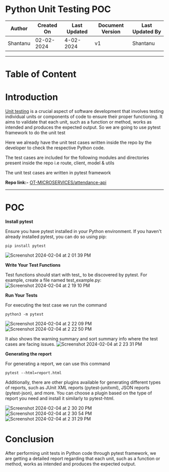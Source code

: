 # Python Unit Testing POC
| Author | Created On | Last Updated | Document Version | Last Updated By |
| ------ | ---------- | ------------ | ---------------- | --------------- |
| Shantanu | 02-02-2024 | 4-02-2024   |         v1     |     Shantanu    |
***

# Table of Content

# Introduction

[Unit testing](https://github.com/avengers-p7/Documentation/blob/main/Application_CI/Design/04-%20Python%20CI%20Checks/UnitTesting.md) is a crucial aspect of software development that involves testing individual units or components of code to ensure their proper functioning. It aims to validate that each unit, such as a function or method, works as intended and produces the expected output. So we are going to use pytest framework to do the unit test

Here we already have the unit test cases written inside the repo by the developer to check the respective Python code.

The test cases are included for the following modules and directories present inside the repo i.e route, client, model & utils

The unit test cases are written in pytest framework 

**Repo link:-** [OT-MICROSERVICES/attendance-api](https://github.com/OT-MICROSERVICES/attendance-api)
***

# POC

**Install pytest**

Ensure you have pytest installed in your Python environment. If you haven't already installed pytest, you can do so using pip:
```shell
pip install pytest
```
![Screenshot 2024-02-04 at 2 01 39 PM](https://github.com/avengers-p7/Documentation/assets/156056364/1524c430-7b5d-4603-8c2b-80714d0e0605)

**Write Your Test Functions**

Test functions should start with test_ to be discovered by pytest. For example, create a file named test_example.py:
![Screenshot 2024-02-04 at 2 19 10 PM](https://github.com/avengers-p7/Documentation/assets/156056364/dad90c51-d89e-46fc-b717-12007ca089ca)


**Run Your Tests**

For executing the test case we run the command 
```shell
python3 -m pytest
```

![Screenshot 2024-02-04 at 2 22 09 PM](https://github.com/avengers-p7/Documentation/assets/156056364/74a05b14-6e38-4ffe-9ba5-9e86b7734327)
![Screenshot 2024-02-04 at 2 22 50 PM](https://github.com/avengers-p7/Documentation/assets/156056364/a9e1362b-ea59-4db4-a141-7e563b456212)

It also shows the warning summary and sort summary info where the test cases are facing issues.
![Screenshot 2024-02-04 at 2 23 31 PM](https://github.com/avengers-p7/Documentation/assets/156056364/80f10077-4989-4965-a9cf-9647774a709b)

**Generating the report**

For generating a report, we can use this command
```shell
pytest --html=report.html
```

Additionally, there are other plugins available for generating different types of reports, such as JUnit XML reports (pytest-junitxml), JSON reports (pytest-json), and more. You can choose a plugin based on the type of report you need and install it similarly to pytest-html.


![Screenshot 2024-02-04 at 2 30 20 PM](https://github.com/avengers-p7/Documentation/assets/156056364/ed096f32-9d86-4442-9045-537ed2e767d2)
![Screenshot 2024-02-04 at 2 30 54 PM](https://github.com/avengers-p7/Documentation/assets/156056364/685da89d-9ed9-488b-9055-6d6b0bd2535b)
![Screenshot 2024-02-04 at 2 31 29 PM](https://github.com/avengers-p7/Documentation/assets/156056364/4ca00bf5-97c8-472a-a920-3c7cde06dbff)

# Conclusion
After performing unit tests in Python code through pytest framework, we are getting a detailed report regarding that each unit, such as a function or method, works as intended and produces the expected output.

